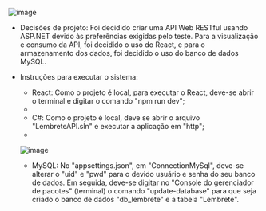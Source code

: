 ![image](https://github.com/QuaresmaGustavo/API-Lembrete/assets/126203767/01ebb9aa-f560-491d-821b-fe1a534bcc47)

* Decisões de projeto: 
  Foi decidido criar uma API Web RESTful usando ASP.NET devido às preferências exigidas pelo teste. Para a visualização e consumo da API, foi decidido o uso do React, e para o armazenamento dos dados, foi decidido o uso do banco de dados MySQL.

* Instruções para executar o sistema: 
   - React: Como o projeto é local, para executar o React, deve-se abrir o terminal e digitar o comando "npm run dev";
   - 
   - C#: Como o projeto é local, deve se abrir o arquivo "LembreteAPI.sln" e executar a aplicação em "http";
   - 
  ![image](https://github.com/QuaresmaGustavo/API-Lembrete/assets/126203767/350b1b57-169a-42f0-8c2a-25b397f07792)

   - MySQL: No "appsettings.json", em "ConnectionMySql", deve-se alterar o "uid" e "pwd" para o devido usuário e senha do seu banco de dados. Em seguida, deve-se digitar no "Console do gerenciador de pacotes" (terminal) o comando "update-database" para que seja criado o banco de dados "db_lembrete" e a tabela "Lembrete".
